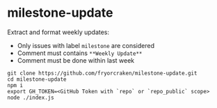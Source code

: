 # milestone-update

Extract and format weekly updates:
- Only issues with label `milestone` are considered
- Comment must contains `**Weekly Update**`
- Comment must be done within last week

```
git clone https://github.com/fryorcraken/milestone-update.git
cd milestone-update
npm i
export GH_TOKEN=<GitHub Token with `repo` or `repo_public` scope>
node ./index.js
```
